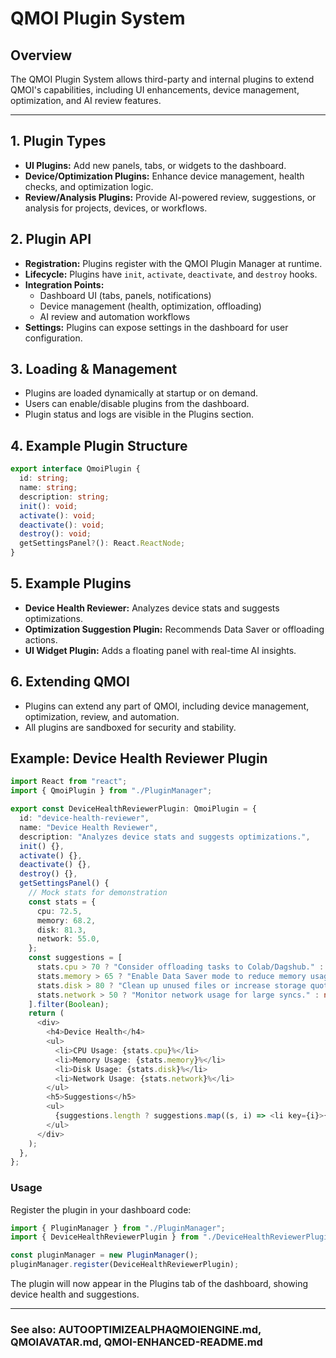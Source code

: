 # QMOI Plugin System

## Overview
The QMOI Plugin System allows third-party and internal plugins to extend QMOI's capabilities, including UI enhancements, device management, optimization, and AI review features.

---

## 1. Plugin Types
- **UI Plugins:** Add new panels, tabs, or widgets to the dashboard.
- **Device/Optimization Plugins:** Enhance device management, health checks, and optimization logic.
- **Review/Analysis Plugins:** Provide AI-powered review, suggestions, or analysis for projects, devices, or workflows.

## 2. Plugin API
- **Registration:** Plugins register with the QMOI Plugin Manager at runtime.
- **Lifecycle:** Plugins have `init`, `activate`, `deactivate`, and `destroy` hooks.
- **Integration Points:**
  - Dashboard UI (tabs, panels, notifications)
  - Device management (health, optimization, offloading)
  - AI review and automation workflows
- **Settings:** Plugins can expose settings in the dashboard for user configuration.

## 3. Loading & Management
- Plugins are loaded dynamically at startup or on demand.
- Users can enable/disable plugins from the dashboard.
- Plugin status and logs are visible in the Plugins section.

## 4. Example Plugin Structure
```ts
export interface QmoiPlugin {
  id: string;
  name: string;
  description: string;
  init(): void;
  activate(): void;
  deactivate(): void;
  destroy(): void;
  getSettingsPanel?(): React.ReactNode;
}
```

## 5. Example Plugins
- **Device Health Reviewer:** Analyzes device stats and suggests optimizations.
- **Optimization Suggestion Plugin:** Recommends Data Saver or offloading actions.
- **UI Widget Plugin:** Adds a floating panel with real-time AI insights.

## 6. Extending QMOI
- Plugins can extend any part of QMOI, including device management, optimization, review, and automation.
- All plugins are sandboxed for security and stability.

## Example: Device Health Reviewer Plugin

```ts
import React from "react";
import { QmoiPlugin } from "./PluginManager";

export const DeviceHealthReviewerPlugin: QmoiPlugin = {
  id: "device-health-reviewer",
  name: "Device Health Reviewer",
  description: "Analyzes device stats and suggests optimizations.",
  init() {},
  activate() {},
  deactivate() {},
  destroy() {},
  getSettingsPanel() {
    // Mock stats for demonstration
    const stats = {
      cpu: 72.5,
      memory: 68.2,
      disk: 81.3,
      network: 55.0,
    };
    const suggestions = [
      stats.cpu > 70 ? "Consider offloading tasks to Colab/Dagshub." : null,
      stats.memory > 65 ? "Enable Data Saver mode to reduce memory usage." : null,
      stats.disk > 80 ? "Clean up unused files or increase storage quota." : null,
      stats.network > 50 ? "Monitor network usage for large syncs." : null,
    ].filter(Boolean);
    return (
      <div>
        <h4>Device Health</h4>
        <ul>
          <li>CPU Usage: {stats.cpu}%</li>
          <li>Memory Usage: {stats.memory}%</li>
          <li>Disk Usage: {stats.disk}%</li>
          <li>Network Usage: {stats.network}%</li>
        </ul>
        <h5>Suggestions</h5>
        <ul>
          {suggestions.length ? suggestions.map((s, i) => <li key={i}>{s}</li>) : <li>No issues detected.</li>}
        </ul>
      </div>
    );
  },
};
```

### Usage

Register the plugin in your dashboard code:

```ts
import { PluginManager } from "./PluginManager";
import { DeviceHealthReviewerPlugin } from "./DeviceHealthReviewerPlugin";

const pluginManager = new PluginManager();
pluginManager.register(DeviceHealthReviewerPlugin);
```

The plugin will now appear in the Plugins tab of the dashboard, showing device health and suggestions.

---

### See also: AUTOOPTIMIZEALPHAQMOIENGINE.md, QMOIAVATAR.md, QMOI-ENHANCED-README.md 